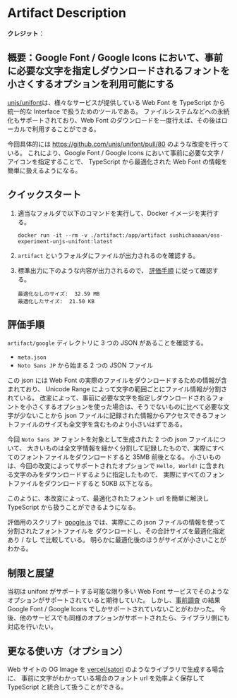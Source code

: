 # Artifact Description

**クレジット**：

## 概要：Google Font / Google Icons において、事前に必要な文字を指定しダウンロードされるフォントを小さくするオプションを利用可能にする

[unjs/unifont](https://github.com/unjs/unifont)は、様々なサービスが提供している Web Font を TypeScript から統一的な Interface で扱うためのツールである。
ファイルシステムなどへの永続化もサポートされており、Web Font のダウンロードを一度行えば、その後はローカルで利用することができる。

今回具体的には https://github.com/unjs/unifont/pull/80 のような改変を行っている。
これにより、Google Font / Google Icons において事前に必要な文字 / アイコンを指定することで、
TypeScript から最適化された Web Font の情報を簡単に扱えるようになる。

## クイックスタート

1. 適当なフォルダで以下のコマンドを実行して、Docker イメージを実行する。
    ```
    docker run -it --rm -v ./artifact:/app/artifact sushichaaaan/oss-experiment-unjs-unifont:latest
    ```

2. `artifact` というフォルダにファイルが出力されるのを確認する。
3. 標準出力に下のような内容が出力されるので、 [評価手順](#評価手順) に従って確認する。
    ```
    最適化なしのサイズ:  32.59 MB
    最適化したサイズ:  21.50 KB
    ```

## 評価手順

`artifact/google` ディレクトリに 3 つの JSON があることを確認する。
  - `meta.json`
  - `Noto Sans JP` から始まる 2 つの JSON ファイル

この json には Web Font の実際のファイルをダウンロードするための情報が含まれており、 Unicode Range によって文字の範囲ごとにファイル情報が分割されている。
改変によって、事前に必要な文字を指定しダウンロードされるフォントを小さくするオプションを使った場合は、そうでないものに比べて必要な文字が少ないことから
json ファイルに記録された情報からアクセスできるフォントファイルのサイズも全文字を含むものより小さいはずである。

今回 `Noto Sans JP` フォントを対象として生成された 2 つの json ファイルについて、
大きいものは全文字情報を細かく分割して記録したもので、実際にすべてのフォントファイルをダウンロードすると 35MB 前後となる。
小さいものは、今回の改変によってサポートされたオプションで `Hello, World!` に含まれる文字のみをダウンロードするように指定したもので、
実際にすべてのフォントファイルをダウンロードすると 50KB 以下となる。

このように、本改変によって、最適化されたフォント url を簡単に解決し TypeScript から扱うことができるようになる。

評価用のスクリプト [google.js](./playground/google.js) では、実際にこの json ファイルの情報を使って分割されたフォントファイルを
ダウンロードし、その合計サイズを最適化指定 あり / なし で比較している。
明らかに最適化後のほうがサイズが小さいことがわかる。

## 制限と展望

当初は unifont がサポートする可能な限り多い Web Font サービスでそのようなオプションがサポートされていると期待していた。
しかし、[事前調査](https://scrapbox.io/sushichan044/Optimization_options_for_web_font_service) の結果 Google Font / Google Icons でしかサポートされていないことがわかった。
今後、他のサービスでも同様のオプションがサポートされたら、ライブラリ側にも対応を行いたい。

## 更なる使い方（オプション）

Web サイトの OG Image を [vercel/satori](https://github.com/vercel/satori) のようなライブラリで生成する場合に、
事前に文字がわかっている場合のフォント url を効率よく保存して TypeScript と統合して扱うことができる。
